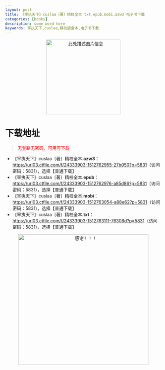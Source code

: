 ```yaml
---
layout: post
title: 《宰执天下》cuslaa〔著〕精校全本 txt,epub,mobi,azw3 电子书下载
categories: [books]
description: some word here
keywords: 宰执天下,cuslaa,精校版全本,电子书下载
---
```


<div align="center"><img src="https://qweree.cn/wp-content/uploads/2025/06/zaizhitianxia.jpg" alt="此处描述图片信息" width="240px" height="auto"></div>

# 下载地址

> <p style="color:red" >无套路无密码，可用可下载</p>

- 《宰执天下》cuslaa〔著〕精校全本.**azw3**：<https://url03.ctfile.com/f/24333903-1512762955-27b050?p=5831>（访问密码：5831），选择【普通下载】
- 《宰执天下》cuslaa〔著〕精校全本.**epub**：<https://url03.ctfile.com/f/24333903-1512762976-a85d86?p=5831>（访问密码：5831），选择【普通下载】
- 《宰执天下》cuslaa〔著〕精校全本.**mobi**：<https://url03.ctfile.com/f/24333903-1512763054-a88e62?p=5831>（访问密码：5831），选择【普通下载】
- 《宰执天下》cuslaa〔著〕精校全本.**txt**：<https://url03.ctfile.com/f/24333903-1512763111-76308d?p=5831>（访问密码：5831），选择【普通下载】

<div align="center"><img src="https://pic.imgdb.cn/item/6707df6bd29ded1a8ce37031.gif" alt="感谢！！！" width="420px" height="auto"/></div>
